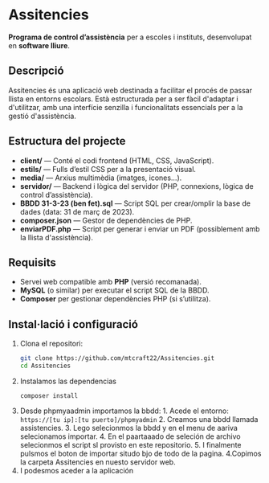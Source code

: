 # Assitencies

**Programa de control d’assistència** per a escoles i instituts, desenvolupat en **software lliure**.

## Descripció

Assitencies és una aplicació web destinada a facilitar el procés de passar llista en entorns escolars. Està estructurada per a ser fàcil d'adaptar i d'utilitzar, amb una interfície senzilla i funcionalitats essencials per a la gestió d'assistència.

## Estructura del projecte

- **client/** — Conté el codi frontend (HTML, CSS, JavaScript).
- **estils/** — Fulls d’estil CSS per a la presentació visual.
- **media/** — Arxius multimèdia (imatges, icones…).
- **servidor/** — Backend i lògica del servidor (PHP, connexions, lògica de control d’assistència).
- **BBDD 31-3-23 (ben fet).sql** — Script SQL per crear/omplir la base de dades (data: 31 de març de 2023).
- **composer.json** — Gestor de dependències de PHP.
- **enviarPDF.php** — Script per generar i enviar un PDF (possiblement amb la llista d'assistència).

## Requisits

- Servei web compatible amb **PHP** (versió recomanada).
- **MySQL** (o similar) per executar el script SQL de la BBDD.
- **Composer** per gestionar dependències PHP (si s’utilitza).

## Instal·lació i configuració

1. Clona el repositori:
   ```bash
   git clone https://github.com/mtcraft22/Assitencies.git
   cd Assitencies
   ```
2. Instalamos las dependencias
   ```
   composer install
   ```
3. Desde phpmyaadmin importamos la bbdd:
         1. Acede el entorno:
           ```https://[tu ip]:[tu puerto]/phpmyadmin```
         2. Creamos una bbdd llamada assistencies.
         3. Lego selecionmos la bbdd y en el menu de aariva selecionamos importar.
     4. En el paartaaado de seleción de archivo selecionmos el script sl provisto en este repositorio.
     5. I finalmente pulsmos el boton de importar situdo bjo de todo de la pagina.
4.Copimos la carpeta Assitencies en nuesto servidor web.
5. I podesmos aceder a la aplicación 
